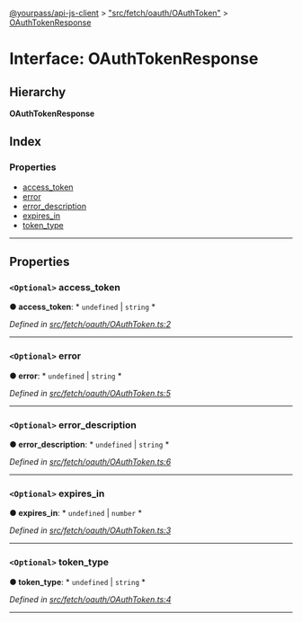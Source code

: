 [@yourpass/api-js-client](../README.md) > ["src/fetch/oauth/OAuthToken"](../modules/_src_fetch_oauth_oauthtoken_.md) > [OAuthTokenResponse](../interfaces/_src_fetch_oauth_oauthtoken_.oauthtokenresponse.md)

# Interface: OAuthTokenResponse

## Hierarchy

**OAuthTokenResponse**

## Index

### Properties

* [access_token](_src_fetch_oauth_oauthtoken_.oauthtokenresponse.md#access_token)
* [error](_src_fetch_oauth_oauthtoken_.oauthtokenresponse.md#error)
* [error_description](_src_fetch_oauth_oauthtoken_.oauthtokenresponse.md#error_description)
* [expires_in](_src_fetch_oauth_oauthtoken_.oauthtokenresponse.md#expires_in)
* [token_type](_src_fetch_oauth_oauthtoken_.oauthtokenresponse.md#token_type)

---

## Properties

<a id="access_token"></a>

### `<Optional>` access_token

**● access_token**: * `undefined` &#124; `string`
*

*Defined in [src/fetch/oauth/OAuthToken.ts:2](https://github.com/yourpass/yourpass-api-js-client/blob/282d6a3/src/fetch/oauth/OAuthToken.ts#L2)*

___
<a id="error"></a>

### `<Optional>` error

**● error**: * `undefined` &#124; `string`
*

*Defined in [src/fetch/oauth/OAuthToken.ts:5](https://github.com/yourpass/yourpass-api-js-client/blob/282d6a3/src/fetch/oauth/OAuthToken.ts#L5)*

___
<a id="error_description"></a>

### `<Optional>` error_description

**● error_description**: * `undefined` &#124; `string`
*

*Defined in [src/fetch/oauth/OAuthToken.ts:6](https://github.com/yourpass/yourpass-api-js-client/blob/282d6a3/src/fetch/oauth/OAuthToken.ts#L6)*

___
<a id="expires_in"></a>

### `<Optional>` expires_in

**● expires_in**: * `undefined` &#124; `number`
*

*Defined in [src/fetch/oauth/OAuthToken.ts:3](https://github.com/yourpass/yourpass-api-js-client/blob/282d6a3/src/fetch/oauth/OAuthToken.ts#L3)*

___
<a id="token_type"></a>

### `<Optional>` token_type

**● token_type**: * `undefined` &#124; `string`
*

*Defined in [src/fetch/oauth/OAuthToken.ts:4](https://github.com/yourpass/yourpass-api-js-client/blob/282d6a3/src/fetch/oauth/OAuthToken.ts#L4)*

___

